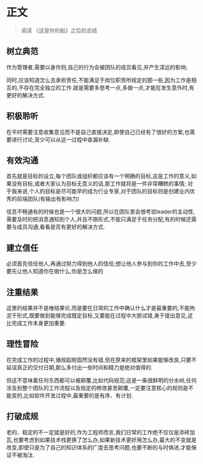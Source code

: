 # 正文

> 阅读 《这是你的船》之后的总结

## 树立典范

作为管理者,需要以身作则,自己的行为会被团队的成员看见,并产生深远的影响;

同时,应该知道怎么去承担责任,不能满足于岗位职责所规定的那一些,因为工作是相互的,不存在完全独立的工作.就是需要多思考一点,多做一点,才能在发生意外时,有更好的解决方式.

## 积极聆听

在平时需要注意收集意见而不是自己直接决定,即使自己已经有了很好的方案,也需要进行讨论,至少可以从这一过程中查漏补缺.

## 有效沟通

首先就是目标的设立,每个团队或组织都应该有一个明确的目标,这是工作的意义,如果没有目标,或者大家认为目标无意义的话,那工作就将是一件非常糟糕的事情;
对于我来说,个人的目标是尽可能早的成为行业专家,对于团队的目标则是创建业内优秀的前端团队(有输出有影响力)

信息不畅通有的时候也是一个很大的问题,所以在团队里会很考验leader的主动性,需要及时的把消息通知到个人,并且不限形式,不能只满足于任务分配,有的时候还需要与成员沟通,看看是否有更好的解决方式.

## 建立信任

必须首先信任他人,再通过努力得到他人的信任;想让他人参与到你的工作中去,至少要先让他人知道你在做什么,你是怎么做的

## 注重结果

这里的结果并不是唯结果论,而是要在日常的工作中确认什么才是最重要的,不能拘泥于形式,既要做到能够完成既定目标,又要能在过程中大胆试错,勇于提出意见,这比完成工作本身更加重要.

## 理性冒险

在完成工作的过程中,循规蹈矩固然没有错,但在原来的框架里如果能够改良,只要不延误真正的交付日期,那么多付出一些时间和精力是绝对值得的.

但这不意味着任何东西都可以被颠覆,比如代码规范;这是一条很鲜明的分水岭,任何涉及到整个团队的工作流程以及规定的修改甚至颠覆,一定要注意核心的规则是不能变的,比如软件开发过程中,最重要的是有序、有计划.

## 打破成规

老的、稳定的不一定就是好的,作为工程师而言,我们日常的工作绝不仅仅是添砖加瓦,也要考虑到如果技术栈更换了怎么办,如果新技术更好用怎么办,最大的不变就是改变,即使只是为了自己的知识体系的广度去思考问题,也要不断的与时俱进,才能保证不被淘汰.
